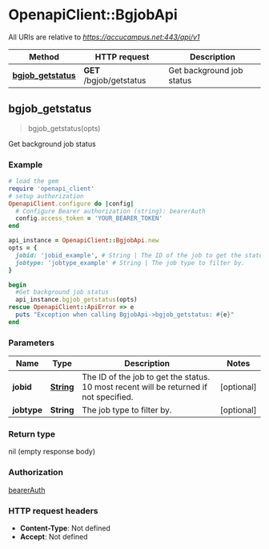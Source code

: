 # OpenapiClient::BgjobApi

All URIs are relative to *https://accucampus.net:443/api/v1*

Method | HTTP request | Description
------------- | ------------- | -------------
[**bgjob_getstatus**](BgjobApi.md#bgjob_getstatus) | **GET** /bgjob/getstatus | Get background job status



## bgjob_getstatus

> bgjob_getstatus(opts)

Get background job status

### Example

```ruby
# load the gem
require 'openapi_client'
# setup authorization
OpenapiClient.configure do |config|
  # Configure Bearer authorization (string): bearerAuth
  config.access_token = 'YOUR_BEARER_TOKEN'
end

api_instance = OpenapiClient::BgjobApi.new
opts = {
  jobid: 'jobid_example', # String | The ID of the job to get the status. 10 most recent will be returned if not specified.
  jobtype: 'jobtype_example' # String | The job type to filter by.
}

begin
  #Get background job status
  api_instance.bgjob_getstatus(opts)
rescue OpenapiClient::ApiError => e
  puts "Exception when calling BgjobApi->bgjob_getstatus: #{e}"
end
```

### Parameters


Name | Type | Description  | Notes
------------- | ------------- | ------------- | -------------
 **jobid** | [**String**](.md)| The ID of the job to get the status. 10 most recent will be returned if not specified. | [optional] 
 **jobtype** | **String**| The job type to filter by. | [optional] 

### Return type

nil (empty response body)

### Authorization

[bearerAuth](../README.md#bearerAuth)

### HTTP request headers

- **Content-Type**: Not defined
- **Accept**: Not defined

